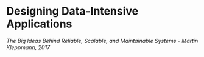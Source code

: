 # Designing Data-Intensive Applications
*The Big Ideas Behind Reliable, Scalable, and Maintainable Systems - Martin Kleppmann, 2017*

